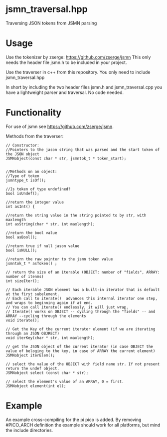 # jsmn_traversal.hpp
 Traversing JSON tokens from JSMN parsing

# Usage
 Use the tokenizer by zserge: https://github.com/zserge/jsmn
 This only needs the header file jsmn.h to be included in your project. 
 
 Use the traverser in c++ from this repository. You only need to include jsmn_traversal.hpp
 
In short by including the two header files jsmn.h and jsmn_traversal.cpp you have a lightweight parser and traversal. No code needed.

# Functionality
For use of jsmn see https://github.com/zserge/jsmn. 

Methods from the traverser:

````
// Constructor:
//Pointers to the jason string that was parsed and the start token of the JSON object
JSMNobject(const char * str, jsmntok_t * token_start);  


//Methods on an object:
//Type of token 
jsmntype_t isOf();

//Is token of type undefined?
bool isUndef(); 

//return the integer value	
int asInt() {

//return the string value in the string pointed to by str, with maxlength
int asString(char * str, int maxlength); 

//return the bool value	
bool asBool();
	
//return true if null jason value
bool isNULL();
	
//return the raw pointer to the jsmn token value
jsmntok_t * asToken() ;

// return the size of an iterable (OBJECT: number of "fields", ARRAY: number of itenms)
int sizeIter();

// Each iterable JSON element has a built-in iterator that is default at the first subelement. 
// Each call to iterate()  advances this internal iterator one step, and wraps to beginning again if at end. 
// You can call iterate() endlessly, it will just wrap. 
// Iterate() works on OBJECT -- cycling through the "fields" -- and ARRAY --cycling through the elements
void iterate();
	
// Get the Key of the current iterator element (if we are iterating through an JSON OBJRECT)
void iterKey(char * str, int maxlength);
    
// get the JSON object of the current iterator (in case OBJECT the value of beloging to the key, in case of ARRAY the current element)
JSMNobject iterElem();
	
// select the value of the OBJECT with field name str. If not present return the undef object. 
JSMNobject select (const char * str);
 
// select the element's value of an ARRAY, 0 = first. 	
JSMNobject element(int el);
````

# Example
An example cross-compiling for the pi pico is added. By removing #PICO_ARCH definition the example should work for all platforms, but mind the include directories.  

